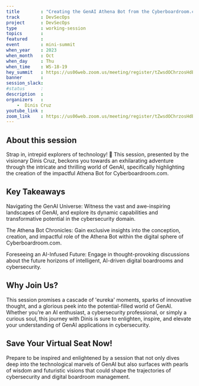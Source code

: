 ```yaml
---
title        : "Creating the GenAI Athena Bot from the Cyberboardroom.com"
track        : DevSecOps
project      : DevSecOps
type         : working-session
topics       :
featured     :
event        : mini-summit
when_year    : 2023
when_month   : Oct
when_day     : Thu
when_time    : WS-18-19
hey_summit   : https://us06web.zoom.us/meeting/register/tZwsdOChrzosHdBJPL6jXWGLEZW5ZCueeZvH
banner       : 
session_slack:
#status      : 
description  :
organizers   :
    -  Dinis Cruz     
youtube_link : 
zoom_link    : https://us06web.zoom.us/meeting/register/tZwsdOChrzosHdBJPL6jXWGLEZW5ZCueeZvH
---
```


## About this session
Strap in, intrepid explorers of technology! 🚀 This session, presented by the visionary Dinis Cruz, beckons you towards an exhilarating adventure through the intricate and thrilling world of GenAI, specifically highlighting the creation of the impactful Athena Bot for Cyberboardroom.com.

## Key Takeaways

Navigating the GenAI Universe: Witness the vast and awe-inspiring landscapes of GenAI, and explore its dynamic capabilities and transformative potential in the cybersecurity domain.

The Athena Bot Chronicles: Gain exclusive insights into the conception, creation, and impactful role of the Athena Bot within the digital sphere of Cyberboardroom.com.

Foreseeing an AI-Infused Future: Engage in thought-provoking discussions about the future horizons of intelligent, AI-driven digital boardrooms and cybersecurity.

## Why Join Us?

This session promises a cascade of 'eureka' moments, sparks of innovative thought, and a glorious peek into the potential-filled world of GenAI. Whether you’re an AI enthusiast, a cybersecurity professional, or simply a curious soul, this journey with Dinis is sure to enlighten, inspire, and elevate your understanding of GenAI applications in cybersecurity.

## Save Your Virtual Seat Now!

Prepare to be inspired and enlightened by a session that not only dives deep into the technological marvels of GenAI but also surfaces with pearls of wisdom and futuristic visions that could shape the trajectories of cybersecurity and digital boardroom management.
